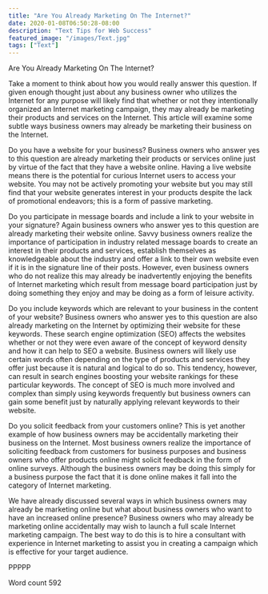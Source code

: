 ```yaml
---
title: "Are You Already Marketing On The Internet?"
date: 2020-01-08T06:50:28-08:00
description: "Text Tips for Web Success"
featured_image: "/images/Text.jpg"
tags: ["Text"]
---
```


Are You Already Marketing On The Internet?

Take a moment to think about how you would really answer this question. If given enough thought just about any business owner who utilizes the Internet for any purpose will likely find that whether or not they intentionally organized an Internet marketing campaign, they may already be marketing their products and services on the Internet. This article will examine some subtle ways business owners may already be marketing their business on the Internet.

Do you have a website for your business? Business owners who answer yes to this question are already marketing their products or services online just by virtue of the fact that they have a website online. Having a live website means there is the potential for curious Internet users to access your website. You may not be actively promoting your website but you may still find that your website generates interest in your products despite the lack of promotional endeavors; this is a form of passive marketing.

Do you participate in message boards and include a link to your website in your signature? Again business owners who answer yes to this question are already marketing their website online. Savvy business owners realize the importance of participation in industry related message boards to create an interest in their products and services, establish themselves as knowledgeable about the industry and offer a link to their own website even if it is in the signature line of their posts. However, even business owners who do not realize this may already be inadvertently enjoying the benefits of Internet marketing which result from message board participation just by doing something they enjoy and may be doing as a form of leisure activity. 

Do you include keywords which are relevant to your business in the content of your website? Business owners who answer yes to this question are also already marketing on the Internet by optimizing their website for these keywords. These search engine optimization (SEO) affects the websites whether or not they were even aware of the concept of keyword density and how it can help to SEO a website. Business owners will likely use certain words often depending on the type of products and services they offer just because it is natural and logical to do so. This tendency, however, can result in search engines boosting your website rankings for these particular keywords. The concept of SEO is much more involved and complex than simply using keywords frequently but business owners can gain some benefit just by naturally applying relevant keywords to their website. 

Do you solicit feedback from your customers online? This is yet another example of how business owners may be accidentally marketing their business on the Internet. Most business owners realize the importance of soliciting feedback from customers for business purposes and business owners who offer products online might solicit feedback in the form of online surveys. Although the business owners may be doing this simply for a business purpose the fact that it is done online makes it fall into the category of Internet marketing.

We have already discussed several ways in which business owners may already be marketing online but what about business owners who want to have an increased online presence? Business owners who may already be marketing online accidentally may wish to launch a full scale Internet marketing campaign. The best way to do this is to hire a consultant with experience in Internet marketing to assist you in creating a campaign which is effective for your target audience. 

PPPPP

Word count 592



